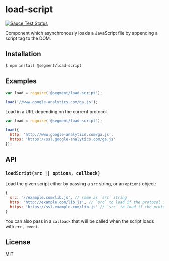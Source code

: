 # load-script

[![Sauce Test Status](https://saucelabs.com/buildstatus/sio_load-script)](https://saucelabs.com/u/sio_load-script)

Component which asynchronously loads a JavaScript file by appending a script tag to the DOM.

## Installation

```sh
$ npm install @segment/load-script
```

## Examples
    
```js
var load = require('@segment/load-script');

load('//www.google-analytics.com/ga.js');
```

Load in a URL depending on the current protocol.

```js
var load = require('@segment/load-script');

load({
  http: 'http://www.google-analytics.com/ga.js',
  https: 'https://ssl.google-analytics.com/ga.js'
});
```

## API

### `loadScript(src || options, callback)`

Load the given script either by passing a `src` string, or an `options` object:

```js
{
  src: '//example.com/lib.js', // same as `src` string
  http: 'http://example.com/lib.js', // `src` to load if the protocol is `http:`
  https: 'https://ssl.example.com/lib.js' // `src` to load if the protocol is `https:`
}
```
  
You can also pass in a `callback` that will be called when the script loads with `err, event`.

## License

MIT
